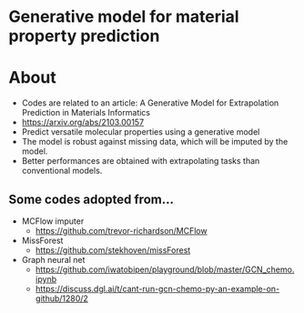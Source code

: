 # Generative model for material property prediction

# About
- Codes are related to an article: A Generative Model for Extrapolation Prediction in Materials Informatics
- https://arxiv.org/abs/2103.00157
- Predict versatile molecular properties using a generative model
- The model is robust against missing data, which will be imputed by the model.
- Better performances are obtained with extrapolating tasks than conventional models.


## Some codes adopted from...
- MCFlow imputer
	- https://github.com/trevor-richardson/MCFlow
- MissForest
	- https://github.com/stekhoven/missForest
- Graph neural net
	- https://github.com/iwatobipen/playground/blob/master/GCN_chemo.ipynb
	- https://discuss.dgl.ai/t/cant-run-gcn-chemo-py-an-example-on-github/1280/2
